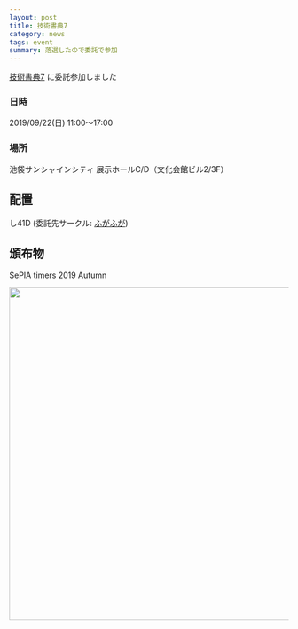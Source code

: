 ```yaml
---
layout: post
title: 技術書典7
category: news
tags: event
summary: 落選したので委託で参加
---
```



[技術書典7](https://techbookfest.org/event/tbf07) に委託参加しました

### 日時

2019/09/22(日) 11:00〜17:00

### 場所

池袋サンシャインシティ 展示ホールC/D（文化会館ビル2/3F）

## 配置

し41D (委託先サークル: [ふがふが](https://techbookfest.org/event/tbf07/circle/6219062036135936))

## 頒布物

SePIA timers 2019 Autumn

<img src="{{site.baseurl}}/images/techbookfest7_setup.jpeg" width="600" class="product">
